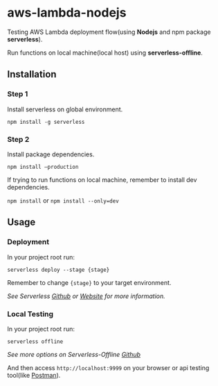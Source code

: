 # aws-lambda-nodejs

 Testing AWS Lambda deployment flow(using **Nodejs** and npm package **serverless**).

 Run functions on local machine(local host) using **serverless-offline**.

## Installation

### Step 1
Install serverless on global environment.
```
npm install -g serverless
```

### Step 2
Install package dependencies.
```
npm install –production
```
If trying to run functions on local machine, remember to install dev dependencies.

`npm install` or `npm install --only=dev`

## Usage

### Deployment
In your project root run:
```
serverless deploy --stage {stage}
```
Remember to change `{stage}` to your target environment.

*See Serverless [Github](https://github.com/serverless/serverless) or [Website](https://serverless.com/) for more information.*

### Local Testing
In your project root run:
```
serverless offline
```
*See more options on Serverless-Offline [Github](https://github.com/dherault/serverless-offline)*

And then access `http://localhost:9999` on your browser or api testing tool(like [Postman](https://www.getpostman.com/)).
